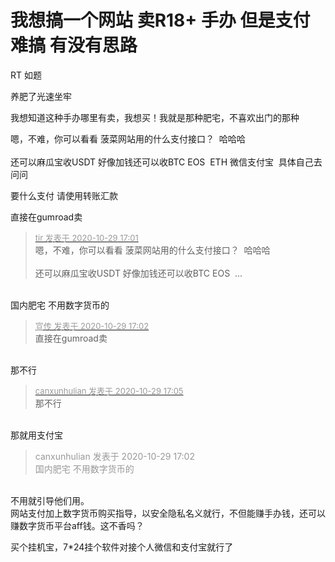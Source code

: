 # 我想搞一个网站 卖R18+ 手办 但是支付难搞 有没有思路


RT 如题

养肥了光速坐牢

我想知道这种手办哪里有卖，我想买！我就是那种肥宅，不喜欢出门的那种<img src="static/image/smiley/yct/001.gif" smilieid="48" border="0" alt="" />

嗯，不难，你可以看看 菠菜网站用的什么支付接口？&nbsp;&nbsp;哈哈哈<br />
<br />
还可以麻瓜宝收USDT 好像加钱还可以收BTC EOS&nbsp;&nbsp;ETH 微信支付宝&nbsp;&nbsp;具体自己去问问

要什么支付 请使用转账汇款

直接在gumroad卖

<div class="quote"><blockquote><font size="2"><a href="https://www.hostloc.com/forum.php?mod=redirect&amp;goto=findpost&amp;pid=9370051&amp;ptid=759888" target="_blank"><font color="#999999">tir 发表于 2020-10-29 17:01</font></a></font><br />
嗯，不难，你可以看看 菠菜网站用的什么支付接口？&nbsp;&nbsp;哈哈哈<br />
<br />
还可以麻瓜宝收USDT 好像加钱还可以收BTC EOS&nbsp;&nbsp;...</blockquote></div><br />
国内肥宅 不用数字货币的

<div class="quote"><blockquote><font size="2"><a href="https://www.hostloc.com/forum.php?mod=redirect&amp;goto=findpost&amp;pid=9370061&amp;ptid=759888" target="_blank"><font color="#999999">宣传 发表于 2020-10-29 17:02</font></a></font><br />
直接在gumroad卖</blockquote></div><br />
那不行

<div class="quote"><blockquote><font size="2"><a href="https://www.hostloc.com/forum.php?mod=redirect&amp;goto=findpost&amp;pid=9370080&amp;ptid=759888" target="_blank"><font color="#999999">canxunhulian 发表于 2020-10-29 17:05</font></a></font><br />
那不行</blockquote></div><br />
那就用支付宝

<div class="quote"><blockquote><font color="#999999">canxunhulian 发表于 2020-10-29 17:02</font><br />
<font color="#999999">国内肥宅 不用数字货币的</font></blockquote></div><br />
不用就引导他们用。<br />
网站支付加上数字货币购买指导，以安全隐私名义就行，不但能赚手办钱，还可以赚数字货币平台aff钱。这不香吗？<br />


买个挂机宝，7*24挂个软件对接个人微信和支付宝就行了 
